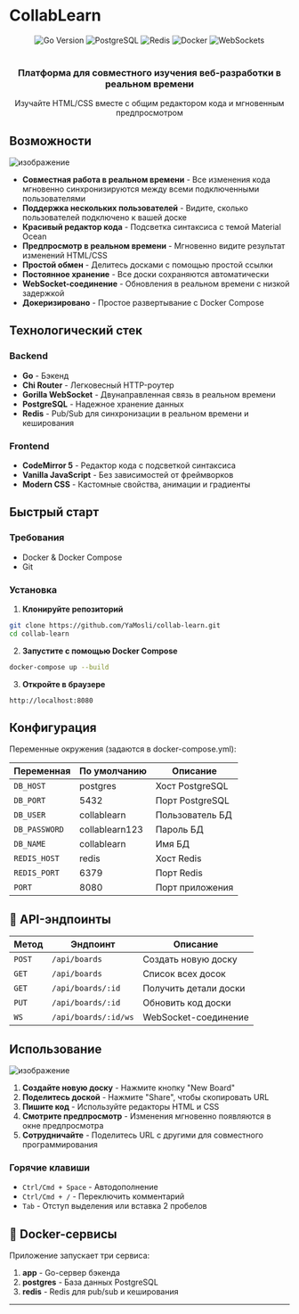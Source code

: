# CollabLearn

<div align="center">
  <img src="https://img.shields.io/badge/Go-1.21+-00ADD8?style=for-the-badge&logo=go&logoColor=white" alt="Go Version">
  <img src="https://img.shields.io/badge/PostgreSQL-15+-4169E1?style=for-the-badge&logo=postgresql&logoColor=white" alt="PostgreSQL">
  <img src="https://img.shields.io/badge/Redis-7+-DC382D?style=for-the-badge&logo=redis&logoColor=white" alt="Redis">
  <img src="https://img.shields.io/badge/Docker-20.10+-2496ED?style=for-the-badge&logo=docker&logoColor=white" alt="Docker">
  <img src="https://img.shields.io/badge/WebSockets-Supported-010101?style=for-the-badge&logo=socket.io&logoColor=white" alt="WebSockets">
</div>

<br>

<div align="center">
  <h3> Платформа для совместного изучения веб-разработки в реальном времени</h3>
  <p>Изучайте HTML/CSS вместе с общим редактором кода и мгновенным предпросмотром</p>
</div>

## Возможности
![изображение](https://github.com/user-attachments/assets/3b10392f-1f67-4730-b8c2-8fc298c391ad)

-  **Совместная работа в реальном времени** - Все изменения кода мгновенно синхронизируются между всеми подключенными пользователями
-  **Поддержка нескольких пользователей** - Видите, сколько пользователей подключено к вашей доске
-  **Красивый редактор кода** - Подсветка синтаксиса с темой Material Ocean
-  **Предпросмотр в реальном времени** - Мгновенно видите результат изменений HTML/CSS
-  **Простой обмен** - Делитесь досками с помощью простой ссылки
-  **Постоянное хранение** - Все доски сохраняются автоматически
-  **WebSocket-соединение** - Обновления в реальном времени с низкой задержкой
-  **Докеризировано** - Простое развертывание с Docker Compose

## Технологический стек

### Backend
- **Go** - Бэкенд
- **Chi Router** - Легковесный HTTP-роутер
- **Gorilla WebSocket** - Двунаправленная связь в реальном времени
- **PostgreSQL** - Надежное хранение данных
- **Redis** - Pub/Sub для синхронизации в реальном времени и кеширования

### Frontend
- **CodeMirror 5** - Редактор кода с подсветкой синтаксиса
- **Vanilla JavaScript** - Без зависимостей от фреймворков
- **Modern CSS** - Кастомные свойства, анимации и градиенты

## Быстрый старт

### Требования
- Docker & Docker Compose
- Git

### Установка

1. **Клонируйте репозиторий**
```bash
git clone https://github.com/YaMosli/collab-learn.git
cd collab-learn
```

2. **Запустите с помощью Docker Compose**
```bash
docker-compose up --build
```

3. **Откройте в браузере**
```
http://localhost:8080
```

## Конфигурация

Переменные окружения (задаются в docker-compose.yml):

| Переменная | По умолчанию | Описание |
|----------|---------|-------------|
| `DB_HOST` | postgres | Хост PostgreSQL |
| `DB_PORT` | 5432 | Порт PostgreSQL |
| `DB_USER` | collablearn | Пользователь БД |
| `DB_PASSWORD` | collablearn123 | Пароль БД |
| `DB_NAME` | collablearn | Имя БД |
| `REDIS_HOST` | redis | Хост Redis |
| `REDIS_PORT` | 6379 | Порт Redis |
| `PORT` | 8080 | Порт приложения |

## 📡 API-эндпоинты

| Метод | Эндпоинт | Описание |
|--------|----------|-------------|
| `POST` | `/api/boards` | Создать новую доску |
| `GET` | `/api/boards` | Список всех досок |
| `GET` | `/api/boards/:id` | Получить детали доски |
| `PUT` | `/api/boards/:id` | Обновить код доски |
| `WS` | `/api/boards/:id/ws` | WebSocket-соединение |

## Использование
![изображение](https://github.com/user-attachments/assets/0e5fb5be-e70c-41a9-97be-55d7ca42d73b)

1. **Создайте новую доску** - Нажмите кнопку "New Board"
2. **Поделитесь доской** - Нажмите "Share", чтобы скопировать URL
3. **Пишите код** - Используйте редакторы HTML и CSS
4. **Смотрите предпросмотр** - Изменения мгновенно появляются в окне предпросмотра
4. **Сотрудничайте** - Поделитесь URL с другими для совместного программирования

### Горячие клавиши

- `Ctrl/Cmd + Space` - Автодополнение
- `Ctrl/Cmd + /` - Переключить комментарий
- `Tab` - Отступ выделения или вставка 2 пробелов

## 🐳 Docker-сервисы

Приложение запускает три сервиса:

1. **app** - Go-сервер бэкенда
2. **postgres** - База данных PostgreSQL
3. **redis** - Redis для pub/sub и кеширования

---
